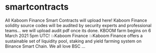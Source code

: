 # smartcontracts
All Kaboom Finance Smart Contracts will upload here!
Kaboom Finance solidity source codes will be audited by security experts and professional teams...
we will upload audit pdf once its done.
KBOOM farm begins on 6 March 2021 5pm UTC!
💥Kaboom Finance 💥Kaboom Finance offers a sustainable set of liquidity pool, staking and yield farming system on Binance Smart Chain.
We all love BSC ...
